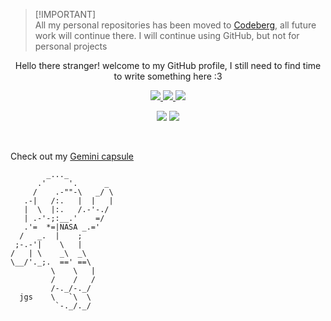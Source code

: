 > [!IMPORTANT]\
> All my personal repositories has been moved to [Codeberg](https://codeberg.org/daudix-UFO), all future work will continue there. I will continue using GitHub, but not for personal projects

<p align="center"> Hello there stranger! welcome to my GitHub profile, I still need to find time to write something here :3</p>

<p align="center">
  <a href="https://liberapay.com/Daudix_UFO">
    <img src="https://img.shields.io/badge/Liberapay-Donate-F6C915?logo=liberapay">
  </a>
  <a href="https://ko-fi.com/daudix_ufo">
    <img src="https://img.shields.io/badge/Ko--fi-Donate-FF5E5B?logo=kofi">
  </a>
  <a href="https://paypal.me/Daudix">
    <img src="https://img.shields.io/badge/PayPal-Donate-00457C?logo=paypal">
  </a>
</p>

<p align="center">
  <a>
    <img src="https://img.shields.io/badge/OS-Fedora%20Silverblue%2038-informational?color=%2350a1d9&style=flat&logo=Fedora&logoColor=white">
  </a>
  <a>
    <img src="https://img.shields.io/badge/DE-GNOME%2044-informational?color=%234a86cf&style=flat&logo=GNOME&logoColor=white">
  </a>
</p>
<br>

Check out my [Gemini capsule](https://daudix.flounder.online)

```
        _..._
      .'     '.      _
     /    .-""-\   _/ \
   .-|   /:.   |  |   |
   |  \  |:.   /.-'-./
   | .-'-;:__.'    =/
   .'=  *=|NASA _.='
  /   _.  |    ;
 ;-.-'|    \   |
/   | \    _\  _\
\__/'._;.  ==' ==\
         \    \   |
         /    /   /
         /-._/-._/
  jgs    \   `\  \
          `-._/._/
```

<!-- [![@daudix_ufo's Holopin board](https://holopin.me/daudix_ufo)](https://holopin.io/@daudix_ufo)
 -->
